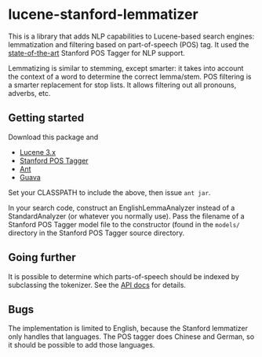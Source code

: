 lucene-stanford-lemmatizer
==========================

This is a library that adds NLP capabilities to Lucene-based search engines:
lemmatization and filtering based on part-of-speech (POS) tag. It used the
[state-of-the-art](http://tinyurl.com/pos-tagging) Stanford POS Tagger for
NLP support.

Lemmatizing is similar to stemming, except smarter: it takes into account
the context of a word to determine the correct lemma/stem. POS filtering is
a smarter replacement for stop lists. It allows filtering out all pronouns,
adverbs, etc.

Getting started
---------------
Download this package and

* [Lucene 3.x](http://lucene.apache.org/java/)
* [Stanford POS Tagger](http://nlp.stanford.edu/software/tagger.shtml)
* [Ant](http://ant.apache.org/)
* [Guava](http://code.google.com/p/guava-libraries/)

Set your CLASSPATH to include the above, then issue `ant jar`.

In your search code, construct an EnglishLemmaAnalyzer instead of a
StandardAnalyzer (or whatever you normally use). Pass the filename of a
Stanford POS Tagger model file to the constructor (found in the `models/`
directory in the Stanford POS Tagger source directory.

Going further
-------------
It is possible to determine which parts-of-speech should be indexed by
subclassing the tokenizer. See the
[API docs](http://larsmans.github.com/lucene-stanford-lemmatizer)
for details.

Bugs
----
The implementation is limited to English, because the Stanford lemmatizer
only handles that languages. The POS tagger does Chinese and German, so it
should be possible to add those languages.
